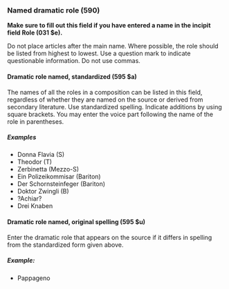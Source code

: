 ### Named dramatic role (590)

**Make sure to fill out this field if you have entered a name in the incipit field Role (031 $e).**

Do not place articles after the main name. Where possible, the role should be listed from highest to lowest. Use a
question mark to indicate questionable information. Do not use commas.

#### Dramatic role named, standardized (595 $a)

The names of all the roles in a composition can be listed in this field, regardless of whether they are named on the
source or derived from secondary literature. Use standardized spelling. Indicate additions by using square brackets. You
may enter the voice part following the name of the role in parentheses.

##### Examples

- Donna Flavia (S)
- Theodor (T)
- Zerbinetta (Mezzo-S)
- Ein Polizeikommisar (Bariton)
- Der Schornsteinfeger (Bariton)
- Doktor Zwingli (B)
- ?Achiar?
- Drei Knaben

#### Dramatic role named, original spelling (595 $u)

Enter the dramatic role that appears on the source if it differs in spelling from the standardized form given above.

##### Example:

- Pappageno
